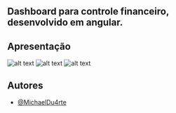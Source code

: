 ## Dashboard para controle financeiro, desenvolvido em angular.

## Apresentação

![alt text](https://i.imgur.com/dmJe1bw.png)
![alt text](https://i.imgur.com/0RaAG7z.png)
![alt text](https://i.imgur.com/LLMlPMt.png)

## Autores

- [@MichaelDu4rte](https://github.com/MichaelDu4rte)






